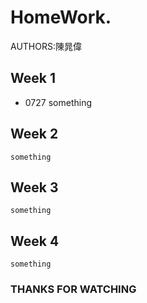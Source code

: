 # HomeWork. 
  AUTHORS:陳晁偉
  ## Week 1
  * 0727
    something
    
  ## Week 2
    something
    
  ## Week 3
    something
    
  ## Week 4
    something
    
### THANKS FOR WATCHING 
 
